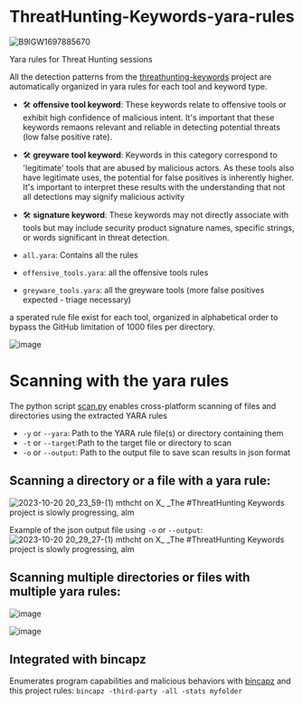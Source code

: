# ThreatHunting-Keywords-yara-rules

![B9lGW1697885670](https://github.com/mthcht/ThreatHunting-Keywords-yara-rules/assets/75267080/98dfefe9-f915-4dc7-bb72-d8a9118cf0d8)

Yara rules for Threat Hunting sessions

All the detection patterns from the [threathunting-keywords](https://github.com/mthcht/ThreatHunting-Keywords) project are automatically organized in yara rules for each tool and keyword type.
- 🛠️ **offensive tool keyword**: These keywords relate to offensive tools or exhibit high confidence of malicious intent. It's important that these keywords remaons relevant and reliable in detecting potential threats (low false positive rate).
- 🛠️ **greyware tool keyword**: Keywords in this category correspond to 'legitimate' tools that are abused by malicious actors. As these tools also have legitimate uses, the potential for false positives is inherently higher. It's important to interpret these results with the understanding that not all detections may signify malicious activity
- 🛠️ **signature keyword**: These keywords may not directly associate with tools but may include security product signature names, specific strings, or words significant in threat detection.

- `all.yara`:  Contains all the rules
- `offensive_tools.yara`:  all the offensive tools rules 
- `greyware_tools.yara`:  all the greyware tools (more false positives expected - triage necessary)

a sperated rule file exist for each tool, organized in alphabetical order to bypass the GitHub limitation of 1000 files per directory.

![image](https://github.com/mthcht/ThreatHunting-Keywords-yara-rules/assets/75267080/fda53ec2-28cb-4f16-bbb9-36f5afba922c)


# Scanning with the yara rules
The python script [scan.py](https://github.com/mthcht/ThreatHunting-Keywords-yara-rules/blob/main/_utils/scan.py) enables cross-platform scanning of files and directories using the extracted YARA rules
 - `-y` or `--yara`: Path to the YARA rule file(s) or directory containing them
- `-t` or `--target`:Path to the target file or directory to scan
- `-o` or `--output`: Path to the output file to save scan results in json format

## Scanning a directory or a file with a yara rule:
![2023-10-20 20_23_59-(1) mthcht on X_ _The #ThreatHunting Keywords project is slowly progressing, alm](https://github.com/mthcht/ThreatHunting-Keywords-yara-rules/assets/75267080/fda16d4c-e56d-49a2-8095-c9b920ebae0a)

Example of the json output file using `-o` or `--output`: 
![2023-10-20 20_29_27-(1) mthcht on X_ _The #ThreatHunting Keywords project is slowly progressing, alm](https://github.com/mthcht/ThreatHunting-Keywords-yara-rules/assets/75267080/0acea256-369b-4e2a-8e82-f51b69a1c1ee)

## Scanning multiple directories or files with multiple yara rules:
![image](https://github.com/mthcht/ThreatHunting-Keywords-yara-rules/assets/75267080/64cf98a8-dd5c-45de-946d-a9243d570b92)

![image](https://github.com/mthcht/ThreatHunting-Keywords-yara-rules/assets/75267080/37dc6e05-52c7-4778-bd22-62b960569fd0)

## Integrated with bincapz

Enumerates program capabilities and malicious behaviors with [bincapz](https://github.com/chainguard-dev/bincapz) and this project rules:
`bincapz -third-party -all -stats myfolder`


